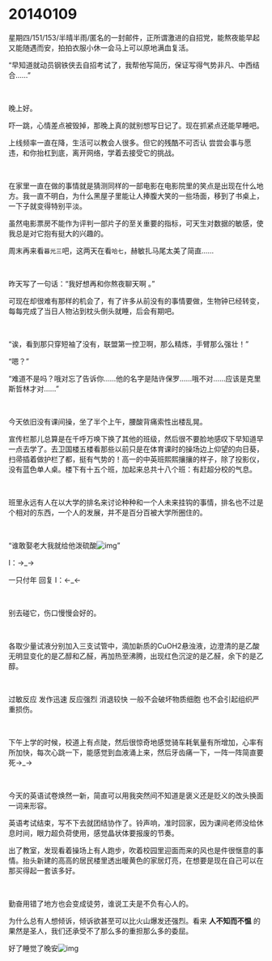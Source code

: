 # 20140109

星期四/151/153/半晴半雨/匿名的一封邮件，正所谓激进的自招党，能熬夜能早起又能随遇而安，拍拍衣服小休一会马上可以原地满血复活。

“早知道就动员钢铁侠去自招考试了，我帮他写简历，保证写得气势非凡、中西结合……”

<br/>

晚上好。

吓一跳，心情差点被毁掉，那晚上真的就别想写日记了。现在抓紧点还能早睡吧。

上线频率一直在降，生活可以教会人很多。但它的残酷不可否认 尝尝会事与愿违，和你抬杠到底，离开网络，学着去接受它的挑战。

<br/>

在家里一直在做的事情就是猜测同样的一部电影在电影院里的笑点是出现在什么地方。我一直不明白，为什么黑屋子里能让人捧腹大笑的一些场面，移到了书桌上，一下子就变得特别平淡。

虽然电影票房不能作为评判一部片子的至关重要的指标，可天生对数据的敏感，使我总是对它抱有挺大的兴趣的。

周末再来看`暮光三`吧，这两天在看`哈七`，赫敏扎马尾太美了简直……

<br/>

昨天写了一句话：“我好想再和你熬夜聊天啊 。” 

可现在却很难有那样的机会了，有了许多从前没有的事情要做，生物钟已经转变，每每完成了当日人物沾到枕头倒头就睡，后会有期吧。

<br/>

“诶，看到那只穿短袖了没有，联盟第一控卫啊，那么精炼，手臂那么强壮！”

“嗯？”

“难道不是吗？哦对忘了告诉你…...他的名字是陆许保罗……哦不对……应该是克里斯哲林才对……”

<br/>

今天依旧没有课间操，坐了半个上午，腰酸背痛索性出楼乱晃。

宣传栏那儿总算是在千呼万唤下换了其他的班级，然后很不要脸地感叹下早知道早一点去学了。去卫国楼五楼看那些以前只是在体育课时的操场边上仰望的向日葵，扫帚插着做护栏了都，挺有气势的！高一的中英班熙熙攘攘的样子，除了投影仪，没有蓝色单人桌。楼下有十五个班，加起来总共十八个班：有赶超分校的气息。

<br/>

班里永远有人在以大学的排名来讨论种种和一个人未来挂钩的事情，排名也不过是个相对的东西，一个人的发展，并不是百分百被大学所圈住的。

<br/>

“谁敢娶老大我就给他泼硫酸![img](http://qzs.qq.com/qzone/em/e113.gif)”

I：→_→

一只付年 回复 I：←_←

<br/>

别去碰它，伤口慢慢会好的。

<br/>

各取少量试液分别加入三支试管中，滴加新质的CuOH2悬浊液，边澄清的是乙酸无明显变化的是乙醇和乙醛，再加热至沸腾，出现红色沉淀的是乙醛，余下的是乙醇。

<br/>

过敏反应 发作迅速 反应强烈 消退较快 一般不会破坏物质细胞 也不会引起组织严重损伤。

<br/>

下午上学的时候，校道上有点陡，然后很惊奇地感觉骑车耗氧量有所增加，心率有所加快，每次心跳一下，能感觉到血液涌上来，然后牙齿痛一下，一阵一阵简直要死→_→

<br/>

今天的英语试卷焕然一新，简直可以用我突然间不知道是褒义还是贬义的改头换面一词来形容。

英语考试结束，写不下去就团结协作了。铃声响，准时回家，因为课间老师没给休息时间，眼力超负荷使用，感觉晶状体要报废的节奏。

出了教室，发现看着操场上有人跑步，吹着校园里迎面而来的风也是件很惬意的事情。抬头新建的高高的居民楼里透出暖黄色的家居灯亮，在想要是现在自己可以在那买得起一套该多好。

<br/>

勤奋用错了地方也会变成徒劳，谁说工夫是不负有心人的。

为什么总有人想倾诉，倾诉欲甚至可以比火山爆发还强烈。看来 **人不知而不愠** 的果然是圣人，我们还承受不了那么多的重担那么多的委屈。

好了睡觉了晚安![img](http://qzs.qq.com/qzone/em/e175.gif)